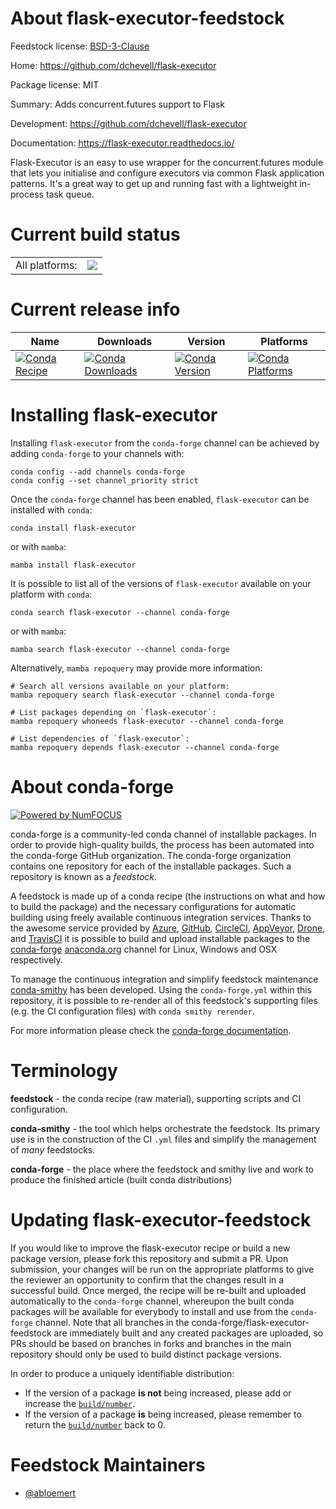 About flask-executor-feedstock
==============================

Feedstock license: [BSD-3-Clause](https://github.com/conda-forge/flask-executor-feedstock/blob/main/LICENSE.txt)

Home: https://github.com/dchevell/flask-executor

Package license: MIT

Summary: Adds concurrent.futures support to Flask

Development: https://github.com/dchevell/flask-executor

Documentation: https://flask-executor.readthedocs.io/

Flask-Executor is an easy to use wrapper for the concurrent.futures module that lets you initialise and configure executors via common Flask application patterns. It's a great way to get up and running fast with a lightweight in-process task queue.


Current build status
====================


<table><tr><td>All platforms:</td>
    <td>
      <a href="https://dev.azure.com/conda-forge/feedstock-builds/_build/latest?definitionId=9509&branchName=main">
        <img src="https://dev.azure.com/conda-forge/feedstock-builds/_apis/build/status/flask-executor-feedstock?branchName=main">
      </a>
    </td>
  </tr>
</table>

Current release info
====================

| Name | Downloads | Version | Platforms |
| --- | --- | --- | --- |
| [![Conda Recipe](https://img.shields.io/badge/recipe-flask--executor-green.svg)](https://anaconda.org/conda-forge/flask-executor) | [![Conda Downloads](https://img.shields.io/conda/dn/conda-forge/flask-executor.svg)](https://anaconda.org/conda-forge/flask-executor) | [![Conda Version](https://img.shields.io/conda/vn/conda-forge/flask-executor.svg)](https://anaconda.org/conda-forge/flask-executor) | [![Conda Platforms](https://img.shields.io/conda/pn/conda-forge/flask-executor.svg)](https://anaconda.org/conda-forge/flask-executor) |

Installing flask-executor
=========================

Installing `flask-executor` from the `conda-forge` channel can be achieved by adding `conda-forge` to your channels with:

```
conda config --add channels conda-forge
conda config --set channel_priority strict
```

Once the `conda-forge` channel has been enabled, `flask-executor` can be installed with `conda`:

```
conda install flask-executor
```

or with `mamba`:

```
mamba install flask-executor
```

It is possible to list all of the versions of `flask-executor` available on your platform with `conda`:

```
conda search flask-executor --channel conda-forge
```

or with `mamba`:

```
mamba search flask-executor --channel conda-forge
```

Alternatively, `mamba repoquery` may provide more information:

```
# Search all versions available on your platform:
mamba repoquery search flask-executor --channel conda-forge

# List packages depending on `flask-executor`:
mamba repoquery whoneeds flask-executor --channel conda-forge

# List dependencies of `flask-executor`:
mamba repoquery depends flask-executor --channel conda-forge
```


About conda-forge
=================

[![Powered by
NumFOCUS](https://img.shields.io/badge/powered%20by-NumFOCUS-orange.svg?style=flat&colorA=E1523D&colorB=007D8A)](https://numfocus.org)

conda-forge is a community-led conda channel of installable packages.
In order to provide high-quality builds, the process has been automated into the
conda-forge GitHub organization. The conda-forge organization contains one repository
for each of the installable packages. Such a repository is known as a *feedstock*.

A feedstock is made up of a conda recipe (the instructions on what and how to build
the package) and the necessary configurations for automatic building using freely
available continuous integration services. Thanks to the awesome service provided by
[Azure](https://azure.microsoft.com/en-us/services/devops/), [GitHub](https://github.com/),
[CircleCI](https://circleci.com/), [AppVeyor](https://www.appveyor.com/),
[Drone](https://cloud.drone.io/welcome), and [TravisCI](https://travis-ci.com/)
it is possible to build and upload installable packages to the
[conda-forge](https://anaconda.org/conda-forge) [anaconda.org](https://anaconda.org/)
channel for Linux, Windows and OSX respectively.

To manage the continuous integration and simplify feedstock maintenance
[conda-smithy](https://github.com/conda-forge/conda-smithy) has been developed.
Using the ``conda-forge.yml`` within this repository, it is possible to re-render all of
this feedstock's supporting files (e.g. the CI configuration files) with ``conda smithy rerender``.

For more information please check the [conda-forge documentation](https://conda-forge.org/docs/).

Terminology
===========

**feedstock** - the conda recipe (raw material), supporting scripts and CI configuration.

**conda-smithy** - the tool which helps orchestrate the feedstock.
                   Its primary use is in the construction of the CI ``.yml`` files
                   and simplify the management of *many* feedstocks.

**conda-forge** - the place where the feedstock and smithy live and work to
                  produce the finished article (built conda distributions)


Updating flask-executor-feedstock
=================================

If you would like to improve the flask-executor recipe or build a new
package version, please fork this repository and submit a PR. Upon submission,
your changes will be run on the appropriate platforms to give the reviewer an
opportunity to confirm that the changes result in a successful build. Once
merged, the recipe will be re-built and uploaded automatically to the
`conda-forge` channel, whereupon the built conda packages will be available for
everybody to install and use from the `conda-forge` channel.
Note that all branches in the conda-forge/flask-executor-feedstock are
immediately built and any created packages are uploaded, so PRs should be based
on branches in forks and branches in the main repository should only be used to
build distinct package versions.

In order to produce a uniquely identifiable distribution:
 * If the version of a package **is not** being increased, please add or increase
   the [``build/number``](https://docs.conda.io/projects/conda-build/en/latest/resources/define-metadata.html#build-number-and-string).
 * If the version of a package **is** being increased, please remember to return
   the [``build/number``](https://docs.conda.io/projects/conda-build/en/latest/resources/define-metadata.html#build-number-and-string)
   back to 0.

Feedstock Maintainers
=====================

* [@abloemert](https://github.com/abloemert/)

